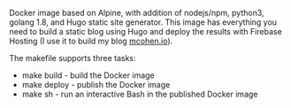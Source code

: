 Docker image based on Alpine, with addition of nodejs/npm, python3, golang 1.8,
and Hugo static site generator. This image has everything you need to build
a static blog using Hugo and deploy the results with Firebase Hosting
(I use it to build my blog [mcohen.io](https://www.mcohen.io)).

The makefile supports three tasks:

* make build - build the Docker image
* make deploy - publish the Docker image
* make sh - run an interactive Bash in the published Docker image
